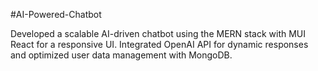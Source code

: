 #AI-Powered-Chatbot 

Developed a scalable AI-driven chatbot using the MERN stack with MUI React for a responsive UI. Integrated OpenAI API for dynamic responses and optimized user data management with MongoDB.
